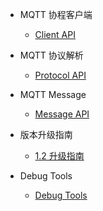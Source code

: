 * MQTT 协程客户端
  * [Client API](zh-cn/client)

* MQTT 协议解析
  * [Protocol API](zh-cn/protocol)

* MQTT Message
  * [Message API](zh-cn/message)

* 版本升级指南
  * [1.2 升级指南](zh-cn/upgrade/1.2.md)

* Debug Tools

  - [Debug Tools](zh-cn/tools.md)
